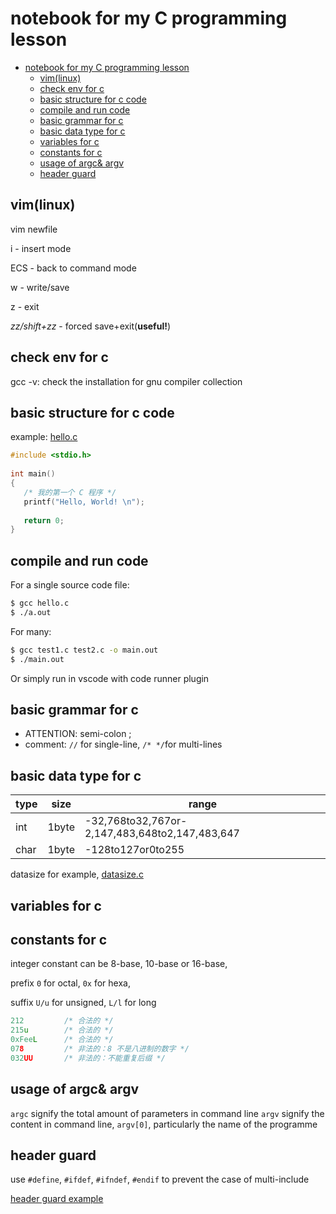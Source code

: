 # notebook for my C programming lesson


- [notebook for my C programming lesson](#notebook-for-my-c-programming-lesson)
  - [vim(linux)](#vimlinux)
  - [check env for c](#check-env-for-c)
  - [basic structure for c code](#basic-structure-for-c-code)
  - [compile and run code](#compile-and-run-code)
  - [basic grammar for c](#basic-grammar-for-c)
  - [basic data type for c](#basic-data-type-for-c)
  - [variables for c](#variables-for-c)
  - [constants for c](#constants-for-c)
  - [usage of argc& argv](#usage-of-argc-argv)
  - [header guard](#header-guard)


## vim(linux)

vim newfile

i - insert mode

ECS - back to command mode

w - write/save

z - exit

*zz/shift+zz* - forced save+exit(**useful!**)

## check env for c

gcc -v: check the installation for gnu compiler collection

## basic structure for c code

example: [hello.c](support-notemd/hello.c
)
```c
#include <stdio.h>
 
int main()
{
   /* 我的第一个 C 程序 */
   printf("Hello, World! \n");
 
   return 0;
}
```

## compile and run code

For a single source code file:
```bash
$ gcc hello.c
$ ./a.out
```
For many:
```bash
$ gcc test1.c test2.c -o main.out
$ ./main.out
```

Or simply run in vscode with code runner plugin

## basic grammar for c
- ATTENTION: semi-colon ;
- comment: ```//``` for single-line, ```/* */```for multi-lines


## basic data type for c
| type  |  size | range|
|---|---|---|
|int |1byte |-32,768to32,767or-2,147,483,648to2,147,483,647|
|char |1byte |-128to127or0to255|

datasize for example, [datasize.c](./support-notemd/datasize.c)

## variables for c

## constants for c
integer constant can be 8-base, 10-base or 16-base,

prefix ```0``` for octal, ```0x``` for hexa,

suffix ```U/u``` for unsigned, ```L/l``` for long
```c
212         /* 合法的 */
215u        /* 合法的 */
0xFeeL      /* 合法的 */
078         /* 非法的：8 不是八进制的数字 */
032UU       /* 非法的：不能重复后缀 */
```

## usage of argc& argv
```argc``` signify the total amount of parameters in command line
```argv``` signify the content in command line, ```argv[0]```, particularly the name of the programme

## header guard

use ```#define```, ```#ifdef```, ```#ifndef```, ```#endif``` to prevent the case of multi-include

[header guard example](support-notemd/header_guard/main.c)